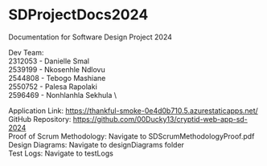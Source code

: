 # SDProjectDocs2024
Documentation for Software Design Project 2024

Dev Team: \
  2312053 - Danielle Smal \
  2539199 - Nkosenhle Ndlovu \
  2544808 - Tebogo Mashiane \
  2550752 - Palesa Rapolaki \
  2596469 - Nonhlanhla Sekhula \

Application Link: https://thankful-smoke-0e4d0b710.5.azurestaticapps.net/ \
GitHub Repository: https://github.com/00Ducky13/cryptid-web-app-sd-2024 \
Proof of Scrum Methodology: Navigate to SDScrumMethodologyProof.pdf \
Design Diagrams: Navigate to designDiagrams folder \
Test Logs: Navigate to testLogs 


